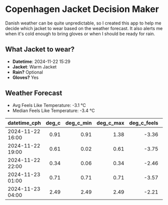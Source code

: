 
# Copenhagen Jacket Decision Maker

Danish weather can be quite unpredictable, so I created this app to help me decide which jacket to wear based on the weather forecast. 
It also alerts me when it's cold enough to bring gloves or when I should be ready for rain.

## What Jacket to wear?

- **Datetime**: 2024-11-22 15:29
- **Jacket**: Warm Jacket
- **Rain?** Optional
- **Gloves?** Yes

## Weather Forecast
- Avg Feels Like Temperature: -3.1 °C
- Median Feels Like Temperature: -3.4 °C

| datetime_cph     |   deg_c |   deg_c_min |   deg_c_max |   deg_c_feels | weather   | wind   | rain   |
|:-----------------|--------:|------------:|------------:|--------------:|:----------|:-------|:-------|
| 2024-11-22 16:00 |    0.91 |        0.91 |        1.38 |         -3.36 | Rain      | Low    | Low    |
| 2024-11-22 19:00 |    0.61 |        0.02 |        0.61 |         -3.75 | Snow      | Low    | None   |
| 2024-11-22 22:00 |    0.34 |        0.06 |        0.34 |         -2.46 | Clouds    | Low    | None   |
| 2024-11-23 01:00 |    0.71 |        0.71 |        0.71 |         -3.57 | Clouds    | Low    | None   |
| 2024-11-23 04:00 |    2.49 |        2.49 |        2.49 |         -2.21 | Clouds    | High   | None   |
        
